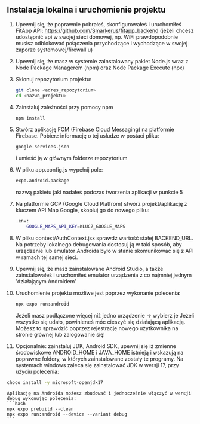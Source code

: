 ## Instalacja lokalna i uruchomienie projektu

1. Upewnij się, że poprawnie pobrałeś, skonfigurowałeś i uruchomiłeś FitApp API: https://github.com/Smarkerus/fitapp_backend (jeżeli chcesz udostępnić api w swojej sieci domowej, np. WiFi prawdopodobnie musisz odblokować połączenia przychodzące i wychodzące w swojej zaporze systemowej/firewall'u)
2. Upewnij się, że masz w systemie zainstalowany pakiet Node.js wraz z Node Package Managerem (npm) oraz Node Package Execute (npx)
3. Sklonuj repozytorium projektu:

   ```bash
   git clone <adres_repozytorium>
   cd <nazwa_projektu>
   ```

4. Zainstaluj zależności przy pomocy npm

   ```bash
   npm install
   ```

5. Stwórz aplikację FCM (Firebase Cloud Messaging) na platformie Firebase. Pobierz informację o tej usłudze w postaci pliku:

   ```bash
   google-services.json
   ```

   i umieść ją w głównym folderze repozytorium

6. W pliku app.config.js wypełnij pole:

   ```bash
   expo.android.package
   ```

   nazwą pakietu jaki nadałeś podczas tworzenia aplikacji w punkcie 5

7. Na platformie GCP (Google Cloud Platfrom) stwórz projekt/aplikację z kluczem API Map Google, skopiuj go do nowego pliku:

   ```bash
   .env:
       GOOGLE_MAPS_API_KEY=KLUCZ_GOOGLE_MAPS
   ```

8. W pliku context/AuthContext.jsx sprawdź wartość stałej BACKEND_URL. Na potrzeby lokalnego debugowania dostosuj ją w taki sposób, aby urządzenie lub emulator Androida było w stanie skomunikować się z API w ramach tej samej sieci.
9. Upewnij się, że masz zainstalowane Android Studio, a także zainstalowałeś i uruchomiłeś emulator urządzenia z co najmniej jednym 'działającym Androidem'
10. Uruchomienie projektu możliwe jest poprzez wykonanie polecenia:

    ```bash
    npx expo run:android
    ```

    Jeżeli masz podłączone więcej niż jedno urządzenie -> wybierz je
    Jeżeli wszystko się udało, powinieneś móc cieszyć się działającą aplikacją. Możesz to sprawdzić poprzez rejestrację nowego użytkownika na stronie głównej lub zalogowanie się!

11. Opcjonalnie: zainstaluj JDK, Android SDK, upewnij się iż zmienne środowiskowe ANDROID_HOME i JAVA_HOME istnieją i wskazują na poprawne foldery, w których zainstalowane zostały te programy.
    Na systemach windows zaleca się zainstalować JDK w wersji 17, przy użyciu polecenia:

```bash
choco install -y microsoft-openjdk17
```

    Aplikację na Androida możesz zbudować i jednocześnie włączyć w wersji debug wykonując polecenia:
    ```bash
    npx expo prebuild --clean
    npx expo run:android --device --variant debug
    ```
